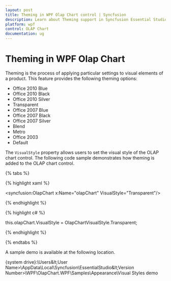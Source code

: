 ```yaml
---
layout: post
title: Theming in WPF Olap Chart control | Syncfusion
description: Learn about Theming support in Syncfusion Essential Studio® WPF Olap Chart control, its elements and more details.
platform: wpf
control: OLAP Chart
documentation: ug
---
```


# Theming in WPF Olap Chart

Theming is the process of applying particular settings to visual elements of a product. This feature provides the following theming options:

* Office 2010 Blue
* Office 2010 Black
* Office 2010 Silver
* Transparent
* Office 2007 Blue
* Office 2007 Black
* Office 2007 Silver
* Blend
* Metro
* Office 2003
* Default

The `VisualStyle` property allows users to set the visual style of the OLAP chart control. The following code sample demonstrates how theming is added to the OLAP chart control.

{% tabs %}

{% highlight xaml %}

<syncfusion:OlapChart  x:Name="olapChart" VisualStyle="Transparent"/> 

{% endhighlight %}

{% highlight c# %}
 
this.olapChart.VisualStyle = OlapChartVisualStyle.Transparent;

{% endhighlight %}
 
{% endtabs %}

A sample demo is available at the following location.

{system drive}:\Users\&lt;User Name&gt;\AppData\Local\Syncfusion\EssentialStudio\&lt;Version Number&gt;\WPF\OlapChart.WPF\Samples\Appearance\Visual Styles demo
